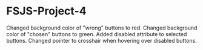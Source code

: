 # FSJS-Project-4

Changed background color of "wrong" buttons to red.
Changed background color of "chosen" buttons to green.
Added disabled attribute to selected buttons.
Changed pointer to crosshair when hovering over disabled buttons.
